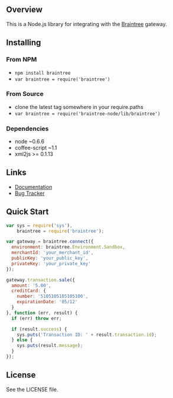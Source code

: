 ## Overview

This is a Node.js library for integrating with the [Braintree](http://www.braintreepayments.com) gateway.

## Installing

### From NPM

* `npm install braintree`
* `var braintree = require('braintree')`

### From Source

* clone the latest tag somewhere in your require.paths
* `var braintree = require('braintree-node/lib/braintree')`

### Dependencies

* node ~0.6.6
* coffee-script ~1.1
* xml2js >= 0.1.13

## Links

* [Documentation](http://www.braintreepayments.com/docs/node)
* [Bug Tracker](http://github.com/braintree/braintree_node/issues)

## Quick Start
```javascript
var sys = require('sys'),
    braintree = require('braintree');

var gateway = braintree.connect({
  environment: braintree.Environment.Sandbox,
  merchantId: 'your_merchant_id',
  publicKey: 'your_public_key',
  privateKey: 'your_private_key'
});

gateway.transaction.sale({
  amount: '5.00',
  creditCard: {
    number: '5105105105105100',
    expirationDate: '05/12'
  }
}, function (err, result) {
  if (err) throw err;

  if (result.success) {
    sys.puts('Transaction ID: ' + result.transaction.id);
  } else {
    sys.puts(result.message);
  }
});
```

## License

See the LICENSE file.
